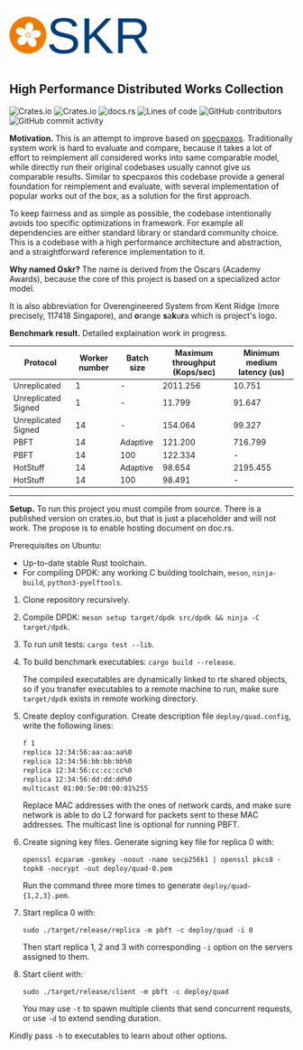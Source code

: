 <img src="./logo-banner.svg" height=100>

## High Performance Distributed Works Collection
![Crates.io](https://img.shields.io/crates/v/oskr)
![Crates.io](https://img.shields.io/crates/l/oskr)
![docs.rs](https://img.shields.io/docsrs/oskr)
![Lines of code](https://img.shields.io/tokei/lines/github/sgdxbc/oskr)
![GitHub contributors](https://img.shields.io/github/contributors/sgdxbc/oskr)
![GitHub commit activity](https://img.shields.io/github/commit-activity/m/sgdxbc/oskr)

**Motivation.** This is an attempt to improve based on [specpaxos]. 
Traditionally system work is hard to evaluate and compare, because it takes a
lot of effort to reimplement all considered works into same comparable model,
while directly run their original codebases usually cannot give us comparable
results. Similar to specpaxos this codebase provide a general foundation for
reimplement and evaluate, with several implementation of popular works out of
the box, as a solution for the first approach.

To keep fairness and as simple as possible, the codebase intentionally avoids
too specific optimizations in framework. For example all dependencies are either
standard library or standard community choice. This is a codebase with a high
performance architecture and abstraction, and a straightforward reference
implementation to it.

[specpaxos]: https://github.com/UWSysLab/specpaxos

**Why named Oskr?** The name is derived from the Oscars (Academy Awards), 
because the core of this project is based on a specialized actor model.

It is also abbreviation for Overengineered System from Kent Ridge (more 
precisely, 117418 Singapore), and **o**range **s**a**k**u**r**a which is
project's logo.

**Benchmark result.** Detailed explaination work in progress.

|Protocol|Worker number|Batch size|Maximum throughput (Kops/sec)|Minimum medium latency (us)|
|-------------------|---|-----------|-----------|-----------|
|Unreplicated       |1  |-          |2011.256   |10.751     |
|Unreplicated Signed|1  |-          |11.799     |91.647     |
|Unreplicated Signed|14 |-          |154.064    |99.327     |
|PBFT               |14 |Adaptive   |121.200    |716.799    |
|PBFT               |14 |100        |122.334    |-          |
|HotStuff           |14 |Adaptive   |98.654     |2195.455   |
|HotStuff           |14 |100        |98.491     |-          |

----

**Setup.** To run this project you must compile from source. There is a 
published version on crates.io, but that is just a placeholder and will not 
work. The propose is to enable hosting document on doc.rs.

Prerequisites on Ubuntu:
* Up-to-date stable Rust toolchain.
* For compiling DPDK: any working C building toolchain, `meson`, `ninja-build`,
`python3-pyelftools`.


1.  Clone repository recursively.
2.  Compile DPDK: `meson setup target/dpdk src/dpdk && ninja -C target/dpdk`.
3.  To run unit tests: `cargo test --lib`.
4.  To build benchmark executables: `cargo build --release`.

    The compiled executables are dynamically linked to rte shared objects, so if 
    you transfer executables to a remote machine to run, make sure `target/dpdk` 
    exists in remote working directory.
5.  Create deploy configuration. Create description file `deploy/quad.config`,
    write the following lines:
    ```
    f 1
    replica 12:34:56:aa:aa:aa%0
    replica 12:34:56:bb:bb:bb%0
    replica 12:34:56:cc:cc:cc%0
    replica 12:34:56:dd:dd:dd%0
    multicast 01:00:5e:00:00:01%255
    ```
    Replace MAC addresses with the ones of network cards, and make sure network
    is able to do L2 forward for packets sent to these MAC addresses. The 
    multicast line is optional for running PBFT.
6.  Create signing key files. Generate signing key file for replica 0 with:
    ```
    openssl ecparam -genkey -noout -name secp256k1 | openssl pkcs8 -topk8 -nocrypt -out deploy/quad-0.pem
    ```
    Run the command three more times to generate `deploy/quad-{1,2,3}.pem`.
7.  Start replica 0 with:
    ```
    sudo ./target/release/replica -m pbft -c deploy/quad -i 0
    ```
    Then start replica 1, 2 and 3 with corresponding `-i` option on the servers
    assigned to them.
8.  Start client with:
    ```
    sudo ./target/release/client -m pbft -c deploy/quad
    ```
    You may use `-t` to spawn multiple clients that send concurrent requests, or
    use `-d` to extend sending duration.

Kindly pass `-h` to executables to learn about other options.